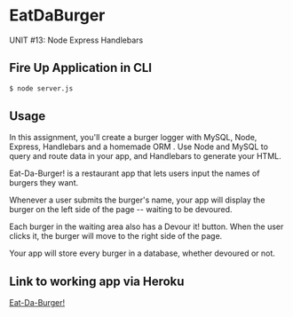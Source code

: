 # EatDaBurger
UNIT #13: Node Express Handlebars

## Fire Up Application in CLI
 ```sh
$ node server.js
```
## Usage
In this assignment, you'll create a burger logger with MySQL, Node, Express, Handlebars and a homemade ORM . Use Node and MySQL to query and route data in your app, and Handlebars to generate your HTML.

Eat-Da-Burger! is a restaurant app that lets users input the names of burgers they want.


Whenever a user submits the burger's name, your app will display the burger on the left side of the page -- waiting to be devoured.


Each burger in the waiting area also has a Devour it! button. When the user clicks it, the burger will move to the right side of the page.


Your app will store every burger in a database, whether devoured or not.



## Link to working app via Heroku
[Eat-Da-Burger!]()



